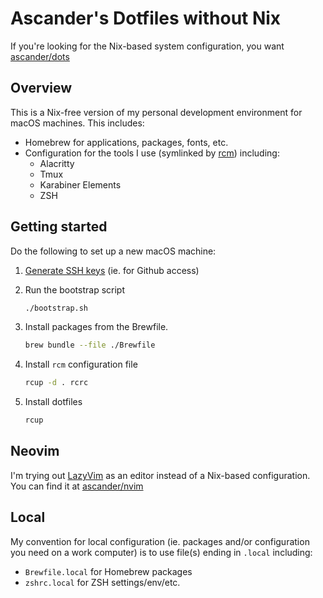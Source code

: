 <!-- markdownlint-disable MD013 MD007 -->
# Ascander's Dotfiles without Nix

If you're looking for the Nix-based system configuration, you want [ascander/dots](https://github.com/ascander/dots)

## Overview

This is a Nix-free version of my personal development environment for macOS machines. This includes:

- Homebrew for applications, packages, fonts, etc.
- Configuration for the tools I use (symlinked by [rcm](https://github.com/thoughtbot/rcm)) including:
    - Alacritty
    - Tmux
    - Karabiner Elements
    - ZSH

## Getting started

Do the following to set up a new macOS machine:

1. [Generate SSH keys](https://docs.github.com/en/authentication/connecting-to-github-with-ssh/generating-a-new-ssh-key-and-adding-it-to-the-ssh-agent) (ie. for Github access)
1. Run the bootstrap script

    ```sh
    ./bootstrap.sh
    ```

1. Install packages from the Brewfile.

    ```sh
    brew bundle --file ./Brewfile
    ```

1. Install `rcm` configuration file

    ```sh
    rcup -d . rcrc
    ```

1. Install dotfiles

    ```sh
    rcup
    ```

## Neovim

I'm trying out [LazyVim](https://lazyvim.github.io/) as an editor instead of a Nix-based configuration. You can find it at [ascander/nvim](https://github.com/ascander/nvim)

## Local

My convention for local configuration (ie. packages and/or configuration you need on a work computer) is to use file(s) ending in `.local` including:

- `Brewfile.local` for Homebrew packages
- `zshrc.local` for ZSH settings/env/etc.
